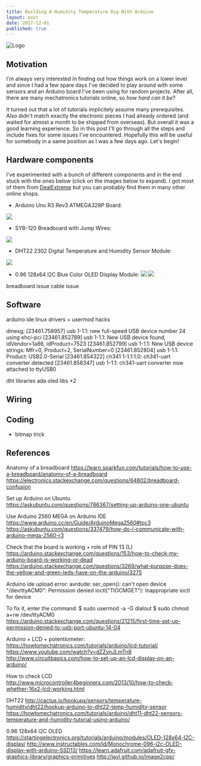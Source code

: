 ```yaml
---
title: Building A Humidity Temperature Rig With Arduino
layout: post
date: 2017-12-01
published: true
---
```


![Logo](/assets/images/tips/arduino/logo.jpg)

## Motivation

I'm always very interested in finding out how things work on a lower level and since I had a few spare days I've decided to play around with some sensors and an Arduino board I've been using for random projects. After all, there are many mechatronics tutorials online, so _how hard can it be_?

It turned out that a lot of tutorials implicitely assume many prerequisites. Also didn't match exactly the electronic pieces I had already ordered (and waited for almost a month to be shipped from overseas). But overall it was a good learning experience. So in this post I'll go through all the steps and include fixes for some issues I've encountered. Hopefully this will be useful for somebody in a same position as I was a few days ago.  Let's begin!

## Hardware components

I've experimented with a bunch of different components and in the end stuck with the ones below (click on the images below to expand). I got most of them from [DealExtreme](http://www.dx.com) but you can probably find them in many other online shops.

* Arduino Uno R3 Rev3 ATMEGA328P Board:

[![](/assets/images/tips/arduino/uno-small.jpg)](/assets/images/tips/arduino/uno-large.jpg)
* SYB-120 Breadboard with Jump Wires:

[![](/assets/images/tips/arduino/breadboard-small.jpg)](/assets/images/tips/arduino/breadboard-large.jpg)
* DHT22 2302 Digital Temperature and Humidity Sensor Module:

[![](/assets/images/tips/arduino/dht22-small.jpg)](/assets/images/tips/arduino/dht22-large.jpg)
* 0.96 128x64 I2C Blue Color OLED Display Module:
[![](/assets/images/tips/arduino/oled-front-small.jpg)](/assets/images/tips/arduino/oled-front-large.jpg)
[![](/assets/images/tips/arduino/oled-back-small.jpg)](/assets/images/tips/arduino/oled-back-large.jpg)

breadboard issue
cable issue

## Software
arduino ide
linux drivers + usermod hacks

dmesg;
[23461.758957] usb 1-1.1: new full-speed USB device number 24 using ehci-pci
[23461.852789] usb 1-1.1: New USB device found, idVendor=1a86, idProduct=7523
[23461.852799] usb 1-1.1: New USB device strings: Mfr=0, Product=2, SerialNumber=0
[23461.852804] usb 1-1.1: Product: USB2.0-Serial
[23461.854322] ch341 1-1.1:1.0: ch341-uart converter detected
[23461.858347] usb 1-1.1: ch341-uart converter now attached to ttyUSB0

dht libraries
ada oled libs *2

## Wiring

## Coding
- bitmap trick

## References
Anatomy of a breadboard
https://learn.sparkfun.com/tutorials/how-to-use-a-breadboard/anatomy-of-a-breadboard
https://electronics.stackexchange.com/questions/64802/breadboard-confusion

Set up Arduino on Ubuntu
https://askubuntu.com/questions/786367/setting-up-arduino-one-ubuntu

Use Arduino 2560 MEGA on Arduino IDE
https://www.arduino.cc/en/Guide/ArduinoMega2560#toc3
https://askubuntu.com/questions/337479/how-do-i-communicate-with-arduino-mega-2560-r3

Check that the board is working + role of PIN 13 (L)
https://arduino.stackexchange.com/questions/153/how-to-check-my-arduino-board-is-working-or-dead
https://arduino.stackexchange.com/questions/3269/what-purpose-does-the-yellow-and-green-leds-have-on-the-arduino/3275

Arduino ide upload error:
avrdude: ser_open(): can't open device "/dev/ttyACM0": Permission denied
ioctl("TIOCMGET"): Inappropriate ioctl for device

To fix it, enter the command:
$ sudo usermod -a -G dialout <username>
$ sudo chmod a+rw /dev/ttyACM0
https://arduino.stackexchange.com/questions/21215/first-time-set-up-permission-denied-to-usb-port-ubuntu-14-04


Arduino + LCD + potentiometer:
https://howtomechatronics.com/tutorials/arduino/lcd-tutorial/
https://www.youtube.com/watch?v=dZZynJLmTn8
http://www.circuitbasics.com/how-to-set-up-an-lcd-display-on-an-arduino/

How to check LCD
http://www.microcontroller4beginners.com/2013/10/how-to-check-whether-16x2-lcd-working.html

DHT22
http://cactus.io/hookups/sensors/temperature-humidity/dht22/hookup-arduino-to-dht22-temp-humidity-sensor
https://howtomechatronics.com/tutorials/arduino/dht11-dht22-sensors-temperature-and-humidity-tutorial-using-arduino/

0.96 128x64 I2C OLED
https://startingelectronics.org/tutorials/arduino/modules/OLED-128x64-I2C-display/
http://www.instructables.com/id/Monochrome-096-i2c-OLED-display-with-arduino-SSD13/
https://learn.adafruit.com/adafruit-gfx-graphics-library/graphics-primitives
http://javl.github.io/image2cpp/

